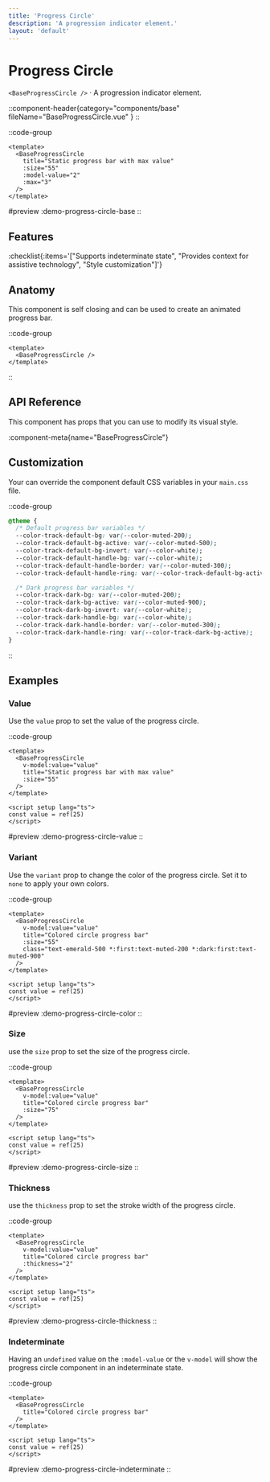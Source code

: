 ```yaml
---
title: 'Progress Circle'
description: 'A progression indicator element.'
layout: 'default'
---
```


# Progress Circle

`<BaseProgressCircle />` · A progression indicator element.

::component-header{category="components/base" fileName="BaseProgressCircle.vue" }
::

::code-group

```vue [Comp.vue]
<template>
  <BaseProgressCircle
    title="Static progress bar with max value"
    :size="55"
    :model-value="2"
    :max="3"
  />
</template>
```

#preview
:demo-progress-circle-base
::

## Features

:checklist{:items='["Supports indeterminate state", "Provides context for assistive technology", "Style customization"]'}

## Anatomy
This component is self closing and can be used to create an animated progress bar.

::code-group

```vue [Comp.vue]
<template>
  <BaseProgressCircle />
</template>
```

::

## API Reference

This component has props that you can use to modify its visual style.

:component-meta{name="BaseProgressCircle"}

## Customization

Your can override the component default CSS variables in your `main.css` file.

::code-group

```css [main.css]
@theme {
  /* Default progress bar variables */
  --color-track-default-bg: var(--color-muted-200);
  --color-track-default-bg-active: var(--color-muted-500);
  --color-track-default-bg-invert: var(--color-white);
  --color-track-default-handle-bg: var(--color-white);
  --color-track-default-handle-border: var(--color-muted-300);
  --color-track-default-handle-ring: var(--color-track-default-bg-active);

  /* Dark progress bar variables */
  --color-track-dark-bg: var(--color-muted-200);
  --color-track-dark-bg-active: var(--color-muted-900);
  --color-track-dark-bg-invert: var(--color-white);
  --color-track-dark-handle-bg: var(--color-white);
  --color-track-dark-handle-border: var(--color-muted-300);
  --color-track-dark-handle-ring: var(--color-track-dark-bg-active);
}
```

::

## Examples

### Value

Use the `value` prop to set the value of the progress circle.

::code-group

```vue [Comp.vue]
<template>
  <BaseProgressCircle
    v-model:value="value"
    title="Static progress bar with max value"
    :size="55"
  />
</template>

<script setup lang="ts">
const value = ref(25)
</script>
```

#preview
:demo-progress-circle-value
::

### Variant

Use the `variant` prop to change the color of the progress circle. Set it to `none` to apply your own colors.

::code-group

```vue [Comp.vue]
<template>
  <BaseProgressCircle
    v-model:value="value"
    title="Colored circle progress bar"
    :size="55"
    class="text-emerald-500 *:first:text-muted-200 *:dark:first:text-muted-900"
  />
</template>

<script setup lang="ts">
const value = ref(25)
</script>
```

#preview
:demo-progress-circle-color
::

### Size

use the `size` prop to set the size of the progress circle.

::code-group

```vue [Comp.vue]
<template>
  <BaseProgressCircle
    v-model:value="value"
    title="Colored circle progress bar"
    :size="75"
  />
</template>

<script setup lang="ts">
const value = ref(25)
</script>
```

#preview
:demo-progress-circle-size
::

### Thickness

use the `thickness` prop to set the stroke width of the progress circle.

::code-group

```vue [Comp.vue]
<template>
  <BaseProgressCircle
    v-model:value="value"
    title="Colored circle progress bar"
    :thickness="2"
  />
</template>

<script setup lang="ts">
const value = ref(25)
</script>
```

#preview
:demo-progress-circle-thickness
::

### Indeterminate

Having an `undefined` value on the `:model-value` or the `v-model` will show the progress circle component in an indeterminate state.

::code-group

```vue [Comp.vue]
<template>
  <BaseProgressCircle
    title="Colored circle progress bar"
  />
</template>

<script setup lang="ts">
const value = ref(25)
</script>
```

#preview
:demo-progress-circle-indeterminate
::
